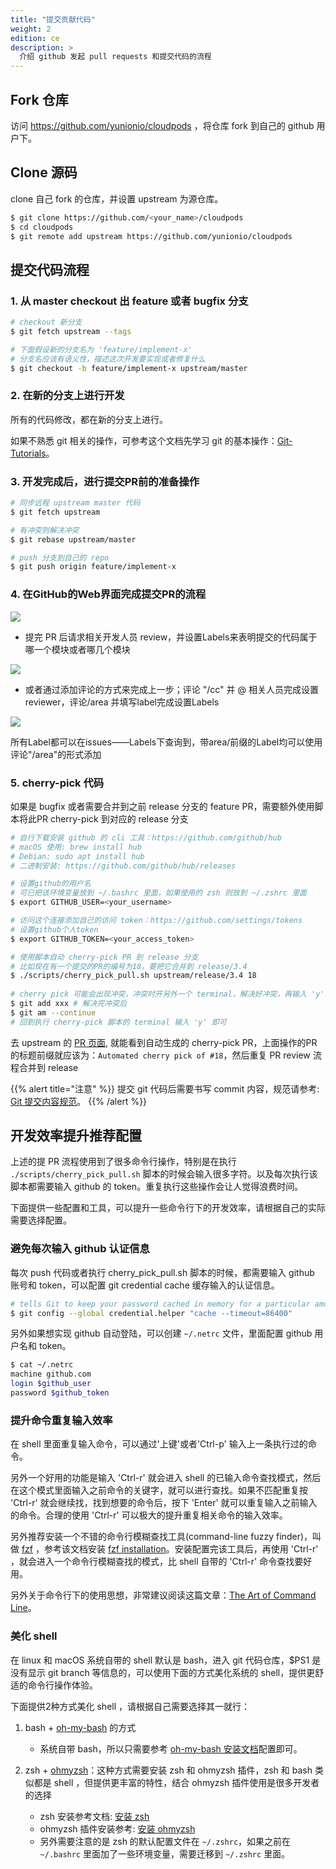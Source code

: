 ```yaml
---
title: "提交贡献代码"
weight: 2
edition: ce
description: >
  介绍 github 发起 pull requests 和提交代码的流程
---
```


## Fork 仓库

访问 https://github.com/yunionio/cloudpods ，将仓库 fork 到自己的 github 用户下。

## Clone 源码

clone 自己 fork 的仓库，并设置 upstream 为源仓库。

```bash
$ git clone https://github.com/<your_name>/cloudpods
$ cd cloudpods
$ git remote add upstream https://github.com/yunionio/cloudpods
```

## 提交代码流程

### 1. 从 master checkout 出 feature 或者 bugfix 分支

```bash
# checkout 新分支
$ git fetch upstream --tags

# 下面假设新的分支名为 'feature/implement-x'
# 分支名应该有语义性，描述这次开发要实现或者修复什么
$ git checkout -b feature/implement-x upstream/master
```

### 2. 在新的分支上进行开发

所有的代码修改，都在新的分支上进行。

如果不熟悉 git 相关的操作，可参考这个文档先学习 git 的基本操作：[Git-Tutorials](https://github.com/twtrubiks/Git-Tutorials)。

### 3. 开发完成后，进行提交PR前的准备操作

```bash
# 同步远程 upstream master 代码
$ git fetch upstream         

# 有冲突则解决冲突
$ git rebase upstream/master 

# push 分支到自己的 repo
$ git push origin feature/implement-x 
```

### 4. 在GitHub的Web界面完成提交PR的流程

![](../images/submitPR.png)

- 提完 PR 后请求相关开发人员 review，并设置Labels来表明提交的代码属于哪一个模块或者哪几个模块

![](../images/reviewer_label.png)

- 或者通过添加评论的方式来完成上一步；评论 "/cc" 并 @ 相关人员完成设置reviewer，评论/area 并填写label完成设置Labels

![](../images/robot_review_label.png)

​	所有Label都可以在issues——Labels下查询到，带area/前缀的Label均可以使用评论"/area"的形式添加

### 5. cherry-pick 代码

如果是 bugfix 或者需要合并到之前 release 分支的 feature PR，需要额外使用脚本将此PR cherry-pick 到对应的 release 分支

```bash
# 自行下载安装 github 的 cli 工具：https://github.com/github/hub
# macOS 使用: brew install hub
# Debian: sudo apt install hub
# 二进制安装: https://github.com/github/hub/releases

# 设置github的用户名
# 可已把该环境变量放到 ~/.bashrc 里面，如果使用的 zsh 则放到 ~/.zshrc 里面
$ export GITHUB_USER=<your_username>

# 访问这个连接添加自己的访问 token：https://github.com/settings/tokens
# 设置github个人token
$ export GITHUB_TOKEN=<your_access_token>

# 使用脚本自动 cherry-pick PR 到 release 分支
# 比如现在有一个提交的PR的编号为18，要把它合并到 release/3.4
$ ./scripts/cherry_pick_pull.sh upstream/release/3.4 18
 
# cherry pick 可能会出现冲突，冲突时开另外一个 terminal，解决好冲突，再输入 'y' 进行提交
$ git add xxx # 解决完冲突后
$ git am --continue
# 回到执行 cherry-pick 脚本的 terminal 输入 'y' 即可
```

去 upstream 的 [PR 页面](https://github.com/yunionio/cloudpods/pulls), 就能看到自动生成的 cherry-pick PR，上面操作的PR的标题前缀就应该为：`Automated cherry pick of #18`，然后重复 PR review 流程合并到 release


{{% alert title="注意" %}}
提交 git 代码后需要书写 commit 内容，规范请参考: [Git 提交内容规范](../git-convention)。
{{% /alert %}}

## 开发效率提升推荐配置

上述的提 PR 流程使用到了很多命令行操作，特别是在执行 `./scripts/cherry_pick_pull.sh` 脚本的时候会输入很多字符。以及每次执行该脚本都需要输入 github 的 token。重复执行这些操作会让人觉得浪费时间。

下面提供一些配置和工具，可以提升一些命令行下的开发效率，请根据自己的实际需要选择配置。

### 避免每次输入 github 认证信息

每次 push 代码或者执行 cherry_pick_pull.sh 脚本的时候，都需要输入 github 账号和 token，可以配置 git credential cache 缓存输入的认证信息。

```bash
# tells Git to keep your password cached in memory for a particular amount of minutes
$ git config --global credential.helper "cache --timeout=86400"
```

另外如果想实现 github 自动登陆，可以创建 `~/.netrc` 文件，里面配置 github 用户名和 token。

```bash
$ cat ~/.netrc
machine github.com
login $github_user
password $github_token
```

### 提升命令重复输入效率

在 shell 里面重复输入命令，可以通过'上键'或者'Ctrl-p' 输入上一条执行过的命令。

另外一个好用的功能是输入 'Ctrl-r' 就会进入 shell 的已输入命令查找模式，然后在这个模式里面输入之前命令的关键字，就可以进行查找。如果不匹配重复按 'Ctrl-r' 就会继续找，找到想要的命令后，按下 'Enter' 就可以重复输入之前输入的命令。合理的使用 'Ctrl-r' 可以极大的提升重复相关命令的输入效率。

另外推荐安装一个不错的命令行模糊查找工具(command-line fuzzy finder)，叫做 [fzf](https://github.com/junegunn/fzf) ，参考该文档安装 [fzf installation](https://github.com/junegunn/fzf#installation)。安装配置完该工具后，再使用 'Ctrl-r' ，就会进入一个命令行模糊查找的模式，比 shell 自带的 'Ctrl-r' 命令查找要好用。

另外关于命令行下的使用思想，非常建议阅读这篇文章：[The Art of Command Line](https://github.com/jlevy/the-art-of-command-line)。

### 美化 shell

在 linux 和 macOS 系统自带的 shell 默认是 bash，进入 git 代码仓库，$PS1 是没有显示 git branch 等信息的，可以使用下面的方式美化系统的 shell，提供更舒适的命令行操作体验。

下面提供2种方式美化 shell ，请根据自己需要选择其一就行：

1. bash + [oh-my-bash](https://github.com/ohmybash/oh-my-bash) 的方式
    - 系统自带 bash，所以只需要参考 [oh-my-bash 安装文档](https://github.com/ohmybash/oh-my-bash#getting-started)配置即可。

2. zsh + [ohmyzsh](https://github.com/ohmyzsh/ohmyzsh)：这种方式需要安装 zsh 和 ohmyzsh 插件，zsh 和 bash 类似都是 shell ，但提供更丰富的特性，结合 ohmyzsh 插件使用是很多开发者的选择
    - zsh 安装参考文档: [安装 zsh](https://github.com/ohmyzsh/ohmyzsh/wiki/Installing-ZSH)
    - ohmyzsh 插件安装参考: [安装 ohmyzsh](https://github.com/ohmyzsh/ohmyzsh#basic-installation)
    - 另外需要注意的是 zsh 的默认配置文件在 `~/.zshrc`，如果之前在 `~/.bashrc` 里面加了一些环境变量，需要迁移到 `~/.zshrc` 里面。
